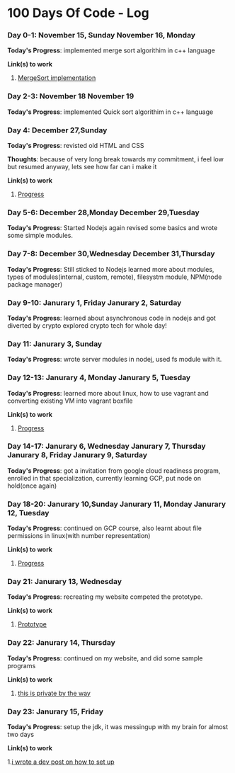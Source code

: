 # 100 Days Of Code - Log


### Day 0-1: November 15, Sunday       November 16, Monday

**Today's Progress**: implemented merge sort algorithim in c++ language

**Link(s) to work**
1. [MergeSort implementation](https://github.com/PHAGUN-JAIN/Algorithms/blob/local/Mergesort/MergeSortPJ.cpp)

### Day 2-3: November 18       November 19

**Today's Progress**: implemented Quick sort algorithim in c++ language

### Day 4: December 27,Sunday      

**Today's Progress**: revisted old HTML and CSS 

**Thoughts**: because of very long break towards my commitment, i feel low but resumed anyway, lets see how far can i make it<br>

**Link(s) to work**
1. [Progress](https://github.com/PHAGUN-JAIN/UCD-Technical.github.io)

### Day 5-6:  December 28,Monday       December 29,Tuesday

**Today's Progress**: Started Nodejs again revised some basics and wrote some simple modules.

### Day 7-8:  December 30,Wednesday       December 31,Thursday

**Today's Progress**: Still sticked to Nodejs learned more about modules, types of modules(internal, custom, remote), filesystm module, NPM(node package manager)

### Day 9-10:  Janurary 1, Friday     Janurary 2, Saturday

**Today's Progress**: learned about asynchronous code in nodejs and got diverted by crypto explored crypto tech for whole day!

### Day 11:  Janurary 3, Sunday

**Today's Progress**: wrote server modules in nodej, used fs module with it. 


### Day 12-13:  Janurary 4, Monday     Janurary 5, Tuesday

**Today's Progress**: learned more about linux, how to use vagrant and converting existing VM into vagrant boxfile 

**Link(s) to work**
1. [Progress](https://pastebin.com/ijZ5RKtg)

### Day 14-17:  Janurary 6, Wednesday     Janurary 7, Thursday         Janurary 8, Friday      Janurary 9, Saturday

**Today's Progress**: got a invitation from google cloud readiness program, enrolled in that specialization, currently learning GCP, put node on hold(once again)

### Day 18-20:  Janurary 10,Sunday        Janurary 11, Monday           Janurary 12, Tuesday

**Today's Progress**: continued on GCP course, also learnt about file permissions in linux(with number representation)

**Link(s) to work**
1. [Progress](https://github.com/PHAGUN-JAIN/program-practice/blob/master/MyNotes/File%20Permissions)


### Day 21:  Janurary 13, Wednesday

**Today's Progress**: recreating my website competed the prototype.

**Link(s) to work**
1. [Prototype](https://www.figma.com/proto/53wR7oRhmroV4axhRytBs8/Phagun's-Online-Resume?node-id=0%3A3&scaling=contain)

### Day 22:  Janurary 14, Thursday

**Today's Progress**: continued on my website, and did some sample programs

**Link(s) to work**
1. [this is private by the way](https://github.com/PHAGUN-JAIN/when-I-get-bored)

### Day 23:  Janurary 15, Friday

**Today's Progress**: setup the jdk, it was messingup with my brain for almost two days

**Link(s) to work**

1.[i wrote a dev post on how to set up ](https://dev.to/phagunjain/how-to-setup-java-in-windows-10-59kc)
